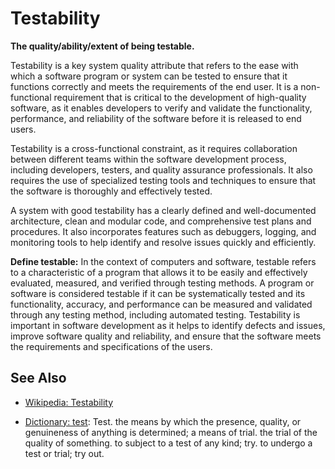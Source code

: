 # Testability

**The quality/ability/extent of being testable.**

<span data-chatgpt-prompt="explain testability (system quality attribute, non-functional requirement, cross-functional constraint)">

Testability is a key system quality attribute that refers to the ease with which a software program or system can be tested to ensure that it functions correctly and meets the requirements of the end user. It is a non-functional requirement that is critical to the development of high-quality software, as it enables developers to verify and validate the functionality, performance, and reliability of the software before it is released to end users.

Testability is a cross-functional constraint, as it requires collaboration between different teams within the software development process, including developers, testers, and quality assurance professionals. It also requires the use of specialized testing tools and techniques to ensure that the software is thoroughly and effectively tested.

A system with good testability has a clearly defined and well-documented architecture, clean and modular code, and comprehensive test plans and procedures. It also incorporates features such as debuggers, logging, and monitoring tools to help identify and resolve issues quickly and efficiently.


</span>

**Define testable:** <span data-chatgpt-prompt="define testable (computers and software)">In the context of computers and software, testable refers to a characteristic of a program that allows it to be easily and effectively evaluated, measured, and verified through testing methods. A program or software is considered testable if it can be systematically tested and its functionality, accuracy, and performance can be measured and validated through any testing method, including automated testing. Testability is important in software development as it helps to identify defects and issues, improve software quality and reliability, and ensure that the software meets the requirements and specifications of the users.</span>

## See Also

* [Wikipedia: Testability](https://wikipedia.org/wiki/Testability)

* [Dictionary: test](https://www.dictionary.com/browse/test): Test. the means by which the presence, quality, or genuineness of anything is determined; a means of trial. the trial of the quality of something. to subject to a test of any kind; try. to undergo a test or trial; try out.
